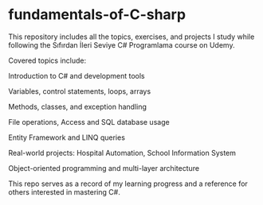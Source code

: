 # fundamentals-of-C-sharp


This repository includes all the topics, exercises, and projects I study while following the Sıfırdan İleri Seviye C# Programlama course on Udemy.

Covered topics include:

Introduction to C# and development tools

Variables, control statements, loops, arrays

Methods, classes, and exception handling

File operations, Access and SQL database usage

Entity Framework and LINQ queries

Real-world projects: Hospital Automation, School Information System

Object-oriented programming and multi-layer architecture

This repo serves as a record of my learning progress and a reference for others interested in mastering C#.

